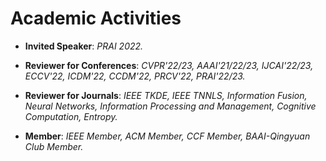 
# Academic Activities

<ul>
<p style="margin-top: 8px;"><li><b>Invited Speaker</b>: <i>PRAI 2022.</i></li></p>  

<p style="margin-top: 8px;"><li><b>Reviewer for Conferences</b>: <i>CVPR'22/23, AAAI'21/22/23, IJCAI'22/23, ECCV'22, ICDM'22, CCDM'22, PRCV'22, PRAI'22/23.</i></li></p>
  
<p style="margin-top: 8px;"><li><b>Reviewer for Journals</b>: <i>IEEE TKDE, IEEE TNNLS, Information Fusion, Neural Networks, Information Processing and Management, Cognitive Computation, Entropy.</i></li></p>

<p style="margin-top: 8px;"><li><b>Member</b>: <i>IEEE Member, ACM Member, CCF Member, BAAI-Qingyuan Club Member.</i></li></p>
  
</ul>
